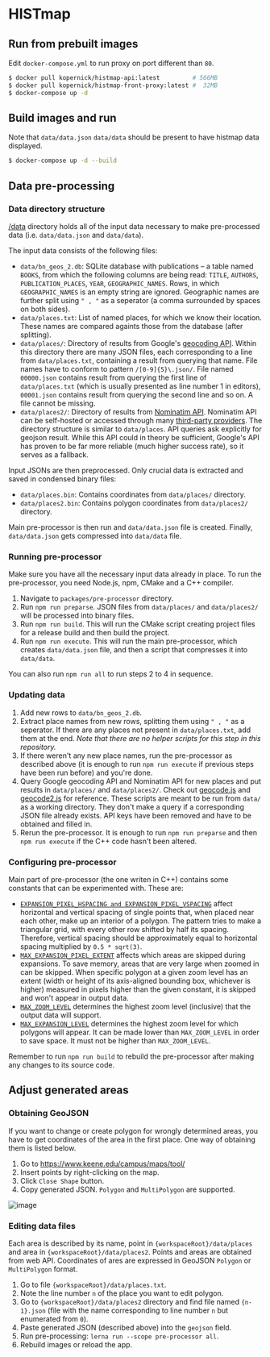 # HISTmap

## Run from prebuilt images

Edit `docker-compose.yml` to run proxy on port different than `80`.

```sh
$ docker pull kopernick/histmap-api:latest         # 566MB
$ docker pull kopernick/histmap-front-proxy:latest #  32MB
$ docker-compose up -d
```
## Build images and run

Note that `data/data.json` `data/data` should be present to have histmap data displayed.

```sh 
$ docker-compose up -d --build
```

## Data pre-processing

### Data directory structure

[/data](data) directory holds all of the input data necessary to make
pre-processed data (i.e. `data/data.json` and `data/data`).

The input data consists of the following files:

* `data/bn_geos_2.db`: SQLite database with publications – a table named
  `BOOKS`, from which the following columns are being read: `TITLE`, `AUTHORS`,
  `PUBLICATION_PLACES`, `YEAR`, `GEOGRAPHIC_NAMES`. Rows, in which
  `GEOGRAPHIC_NAMES` is an empty string are ignored. Geographic names are
  further split using `" , "` as a seperator (a comma surrounded by spaces on
  both sides).
* `data/places.txt`: List of named places, for which we know their location.
  These names are compared againts those from the database (after splitting).
* `data/places/`: Directory of results from Google's
  [geocoding API](https://developers.google.com/maps/documentation/geocoding/overview).
  Within this directory there are many JSON files, each corresponding to a line
  from `data/places.txt`, containing a result from querying that name. File
  names have to conform to pattern `/[0-9]{5}\.json/`. File named `00000.json`
  contains result from querying the first line of `data/places.txt` (which is
  usually presented as line number 1 in editors), `00001.json` contains result
  from querying the second line and so on. A file cannot be missing.
* `data/places2/`: Directory of results from
  [Nominatim API](https://nominatim.org/release-docs/latest/api/Overview/).
  Nominatim API can be self-hosted or accessed through many
  [third-party providers](https://wiki.openstreetmap.org/wiki/Nominatim). The
  directory structure is similar to `data/places`. API queries ask explicitly
  for geojson result. While this API could in theory be sufficient, Google's API
  has proven to be far more reliable (much higher success rate), so it serves as
  a fallback.

Input JSONs are then preprocessed. Only crucial data is extracted and saved in
condensed binary files:

* `data/places.bin`: Contains coordinates from `data/places/` directory.
* `data/places2.bin`: Contains polygon coordinates from `data/places2/`
  directory.

Main pre-processor is then run and `data/data.json` file is created. Finally,
`data/data.json` gets compressed into `data/data` file.

### Running pre-processor

Make sure you have all the necessary input data already in place. To run the
pre-processor, you need Node.js, npm, CMake and a C++ compiler.

1. Navigate to `packages/pre-processor` directory.
2. Run `npm run preparse`. JSON files from `data/places/` and
   `data/places2/` will be processed into binary files.
3. Run `npm run build`. This will run the CMake script creating project
   files for a release build and then build the project.
4. Run `npm run execute`. This will run the main pre-processor, which
   creates `data/data.json` file, and then a script that compresses it into
   `data/data`.

You can also run `npm run all` to run steps 2 to 4 in sequence.

### Updating data

1. Add new rows to `data/bn_geos_2.db`.
2. Extract place names from new rows, splitting them using `" , "` as a
   seperator. If there are any places not present in `data/places.txt`, add them
   at the end. *Note that there are no helper scripts for this step in this
   repository.*
3. If there weren't any new place names, run the pre-processor as described
   above (it is enough to run `npm run execute` if previous steps have been run
   before) and you're done.
4. Query Google geocoding API and Nominatim API for new places and put results
   in `data/places/` and `data/places2/`. Check out
   [geocode.js](packages/pre-processor/src/geocode.js) and
   [geocode2.js](packages/pre-processor/src/geocode2.js) for reference. These
   scripts are meant to be run from `data/` as a working directory. They don't
   make a query if a corresponding JSON file already exists. API keys have been
   removed and have to be obtained and filled in.
5. Rerun the pre-processor. It is enough to run `npm run preparse` and then
   `npm run execute` if the C++ code hasn't been altered.

### Configuring pre-processor

Main part of pre-processor (the one writen in C++) contains some constants that
can be experimented with. These are:

* [`EXPANSION_PIXEL_HSPACING and EXPANSION_PIXEL_VSPACING`](packages/pre-processor/src/main.cpp#L20-L21)
  affect horizontal and vertical spacing of single points that, when placed near
  each other, make up an interior of a polygon. The pattern tries to make a
  triangular grid, with every other row shifted by half its spacing. Therefore,
  vertical spacing should be approximately equal to horizontal spacing
  multiplied by `0.5 * sqrt(3)`.
* [`MAX_EXPANSION_PIXEL_EXTENT`](packages/pre-processor/src/main.cpp#L22)
  affects which areas are skipped during expansions. To save memory, areas that
  are very large when zoomed in can be skipped. When specific polygon at a given
  zoom level has an extent (width or height of its axis-aligned bounding box,
  whichever is higher) measured in pixels higher than the given constant, it is
  skipped and won't appear in output data.
* [`MAX_ZOOM_LEVEL`](packages/pre-processor/src/data.h#L17) determines the 
  highest zoom level (inclusive) that the output data will support.
* [`MAX_EXPANSION_LEVEL`](packages/pre-processor/src/data.h#L18) determines the
  highest zoom level for which polygons will appear. It can be made lower than
  `MAX_ZOOM_LEVEL` in order to save space. It must not be higher than
  `MAX_ZOOM_LEVEL`.

Remember to run `npm run build` to rebuild the pre-processor after making
any changes to its source code.

## Adjust generated areas

  ### Obtaining GeoJSON

  If you want to change or create polygon for wrongly determined areas, you have to get coordinates of the area in the first place. One way of obtaining them is listed below.

  1. Go to https://www.keene.edu/campus/maps/tool/
  2. Insert points by right-clicking on the map.
  3. Click `Close Shape` button.
  4. Copy generated JSON. `Polygon` and `MultiPolygon` are supported.

  ![image](https://user-images.githubusercontent.com/28621467/151938412-70e9ab83-56d6-4a03-9632-986729ae8f6a.png)
  
  ### Editing data files

  Each area is described by its name, point in `{workspaceRoot}/data/places` and area in `{workspaceRoot}/data/places2`. Points and areas are obtained from web API. Coordinates of ares are expressed in GeoJSON `Polygon` or `MultiPolygon` format.

  1. Go to file `{workspaceRoot}/data/places.txt`.
  2. Note the line number `n` of the place you want to edit polygon.
  3. Go to `{workspaceRoot}/data/places2` directory and find file named `{n-1}.json` (file with the name corresponding to line number `n` but enumerated from `0`).
  4. Paste generated JSON (described above) into the `geojson` field.
  5. Run pre-processing: `lerna run --scope pre-processor all`.
  6. Rebuild images or reload the app.
